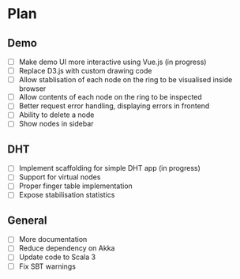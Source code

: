 # Plan

## Demo
  - [ ] Make demo UI more interactive using Vue.js (in progress)
  - [ ] Replace D3.js with custom drawing code
  - [ ] Allow stablisation of each node on the ring to be visualised inside browser
  - [ ] Allow contents of each node on the ring to be inspected
  - [ ] Better request error handling, displaying errors in frontend
  - [ ] Ability to delete a node
  - [ ] Show nodes in sidebar

## DHT
  - [ ] Implement scaffolding for simple DHT app (in progress)
  - [ ] Support for virtual nodes
  - [ ] Proper finger table implementation
  - [ ] Expose stabilisation statistics

## General
  - [ ] More documentation
  - [ ] Reduce dependency on Akka
  - [ ] Update code to Scala 3
  - [ ] Fix SBT warnings
